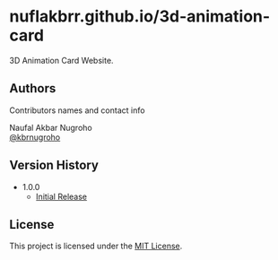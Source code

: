 # nuflakbrr.github.io/3d-animation-card

3D Animation Card Website.

## Authors

Contributors names and contact info

Naufal Akbar Nugroho  
[@kbrnugroho](https://instagram.com/kbrnugroho)

## Version History

- 1.0.0
  - [Initial Release](CHANGELOG.md)

## License

This project is licensed under the [MIT License](LICENSE).
